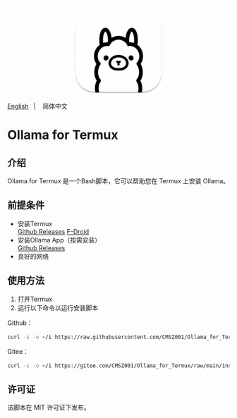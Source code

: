 <div align="center">
  <img alt="ollama" height="200px" src="./_images/ollama.png">
</div>

<a href="./README.md">English</a>
&nbsp;&nbsp;| &nbsp;&nbsp;
简体中文

# Ollama for Termux

## 介绍
Ollama for Termux 是一个Bash脚本，它可以帮助您在 Termux 上安装 Ollama。

## 前提条件

- 安装Termux  
[Github Releases](https://github.com/termux/termux-app/releases/latest)   [F-Droid](https://f-droid.org/en/packages/com.termux)
- 安装Ollama App（按需安装）  
[Github Releases](https://github.com/JHubi1/ollama-app/releases/latest)
- 良好的网络

## 使用方法
1. 打开Termux
2. 运行以下命令以运行安装脚本

Github：
```bash
curl -s -o ~/i https://raw.githubusercontent.com/CMSZ001/Ollama_for_Termux/refs/heads/main/install.sh && sh ~/i
```
Gitee：
```bash
curl -s -o ~/i https://gitee.com/CMSZ001/Ollama_for_Termux/raw/main/install.sh && sh ~/i
```

## 许可证

该脚本在 MIT 许可证下发布。

